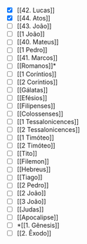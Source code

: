 - [x] [[42. Lucas]]
- [x] [[44. Atos]]
- [ ] [[43. João]]
- [ ] [[1 João]]
- [ ] [[40. Mateus]]
- [ ] [[1 Pedro]]
- [ ] [[41. Marcos]]
- [ ] [[Romanos]]*
- [ ] [[1 Coríntios]]
- [ ] [[2 Coríntios]]
- [ ] [[Gálatas]]
- [ ] [[Efésios]]
- [ ] [[Filipenses]]
- [ ] [[Colossenses]]
- [ ] [[1 Tessalonicences]]
- [ ] [[2 Tessalonicences]]
- [ ] [[1 Timóteo]]
- [ ] [[2 Timóteo]]
- [ ] [[Tito]]
- [ ] [[Filemon]]
- [ ] [[Hebreus]]
- [ ] [[Tiago]]
- [ ] [[2 Pedro]]
- [ ] [[2 João]]
- [ ] [[3 João]]
- [ ] [[Judas]]
- [ ] [[Apocalipse]]
- [ ] \*[[1. Gênesis]]
- [ ] [[2. Êxodo]]
